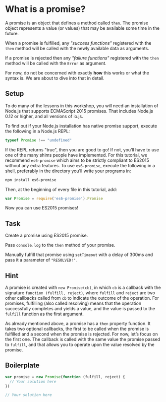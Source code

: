 # What is a promise?

A promise is an object that defines a method called `then`. The promise object
represents a value (or values) that may be available some time in the future.

When a promise is fulfilled, any *"success functions"* registered with the
`then` method will be called with the newly available data as arguments.

If a promise is rejected then any *"failure functions"* registered with the
`then` method will be called with the `Error` as argument.

For now, do not be concerned with exactly **how** this works or what the syntax
is.  We are about to dive into that in detail.

## Setup

To do many of the lessons in this workshop, you will need an installation of
Node.js that supports ECMAScript 2015 promises. That includes Node.js 0.12 or
higher, and all versions of io.js.

To find out if your Node.js installation has native promise support, execute
the following in a Node.js REPL:

```js
typeof Promise !== "undefined"
```

If the REPL returns "true", then you are good to go! If not, you’ll have to use
one of the many shims people have implemented. For this tutorial, we recommend
`es6-promise` which aims to be strictly compliant to ES2015 without any extra
features. To use `es6-promise`, execute the following in a shell, preferably in
the directory you’ll write your programs in:

```sh
npm install es6-promise
```

Then, at the beginning of every file in this tutorial, add:

```js
var Promise = require('es6-promise').Promise
```

Now you can use ES2015 promises!

## Task

Create a promise using ES2015 promise.

Pass `console.log` to the `then` method of your promise.

Manually fulfill that promise using `setTimeout` with a delay of 300ms
and pass it a parameter of `"RESOLVED!"`.

## Hint

A promise is created with `new Promise(cb)`, in which `cb` is a callback with
the signature `function (fulfill, reject)`, where `fulfill` and `reject` are
two other callbacks called from `cb` to indicate the outcome of the operation.
For promises, fulfilling (also called resolving) means that the operation
successfully completes and yields a value, and the value is passed to the
`fulfill` function as the first argument.

As already mentioned above, a promise has a `then` property function. It takes
two optional callbacks, the first to be called when the promise is fulfilled
and a second when the promise is rejected. For now, let’s focus on the first
one. The callback is called with the same value the promise passed to
`fulfill`, and that allows you to operate upon the value resolved by the
promise.

## Boilerplate

```js
var promise = new Promise(function (fulfill, reject) {
  // Your solution here
})

// Your solution here
```
